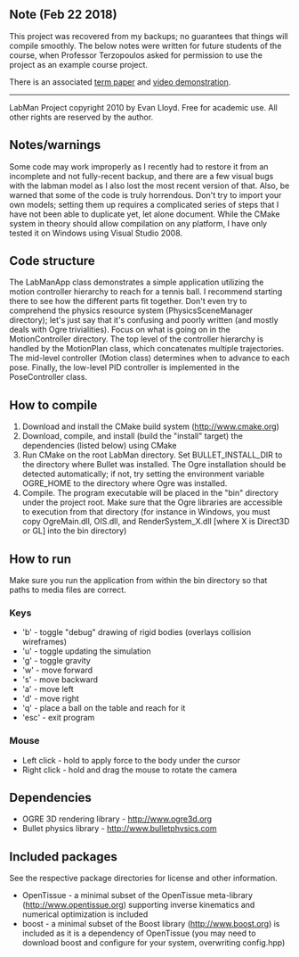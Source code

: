 ## Note (Feb 22 2018)
This project was recovered from my backups; no guarantees that things will compile smoothly. The below notes were written for future students of the course, when Professor Terzopoulos asked for permission to use the project as an example course project.

There is an associated [term paper](./Report.pdf) and [video demonstration](https://www.youtube.com/watch?v=8roCJuddQtc).

---

LabMan Project copyright 2010 by Evan Lloyd.
Free for academic use. All other rights are reserved by the author.

## Notes/warnings
Some code may work improperly as I recently had to restore it from an incomplete and not fully-recent backup,
and there are a few visual bugs with the labman model as I also lost the most recent version of that. Also,
be warned that some of the code is truly horrendous. Don't try to import your own models; setting them
up requires a complicated series of steps that I have not been able to duplicate yet, let alone document.
While the CMake system in theory should allow compilation on any platform, I have only tested it on Windows
using Visual Studio 2008.

## Code structure
The LabManApp class demonstrates a simple application utilizing the motion controller hierarchy to reach
for a tennis ball. I recommend starting there to see how the different parts fit together.
Don't even try to comprehend the physics resource system (PhysicsSceneManager directory); let's just say
that it's confusing and poorly written (and mostly deals with Ogre trivialities). Focus on what is going on in the MotionController directory.
The top level of the controller hierarchy is handled by the MotionPlan class, which concatenates multiple
trajectories. The mid-level controller (Motion class) determines when to advance to each pose.
Finally, the low-level PID controller is implemented in the PoseController class.

## How to compile
1) Download and install the CMake build system (http://www.cmake.org) 
2) Download, compile, and install (build the "install" target) the dependencies (listed below) using CMake
3) Run CMake on the root LabMan directory. Set BULLET_INSTALL_DIR to the directory where Bullet was installed.
   The Ogre installation should be detected automatically; if not, try setting the environment variable OGRE_HOME
   to the directory where Ogre was installed.
4) Compile. The program executable will be placed in the "bin" directory under the project root. Make sure that the
   Ogre libraries are accessible to execution from that directory (for instance in Windows, you must copy
   OgreMain.dll, OIS.dll, and RenderSystem_X.dll [where X is Direct3D or GL] into the bin directory)
   
## How to run
Make sure you run the application from within the bin directory so that paths to media files are correct.
### Keys
* 'b' - toggle "debug" drawing of rigid bodies (overlays collision wireframes)
* 'u' - toggle updating the simulation
* 'g' - toggle gravity
* 'w' - move forward
* 's' - move backward
* 'a' - move left
* 'd' - move right
* 'q' - place a ball on the table and reach for it
* 'esc' - exit program
### Mouse
* Left click - hold to apply force to the body under the cursor
* Right click - hold and drag the mouse to rotate the camera

## Dependencies
* OGRE 3D rendering library - http://www.ogre3d.org
* Bullet physics library - http://www.bulletphysics.com

## Included packages
See the respective package directories for license and other information.

* OpenTissue - a minimal subset of the OpenTissue meta-library (http://www.opentissue.org)
supporting inverse kinematics and numerical optimization is included
* boost - a minimal subset of the Boost library (http://www.boost.org)
is included as it is a dependency of OpenTissue (you may need to download boost and configure for your system,
overwriting config.hpp)
